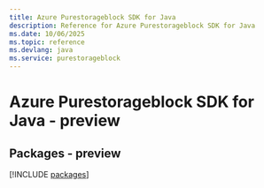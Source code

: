 ```yaml
---
title: Azure Purestorageblock SDK for Java
description: Reference for Azure Purestorageblock SDK for Java
ms.date: 10/06/2025
ms.topic: reference
ms.devlang: java
ms.service: purestorageblock
---
```

# Azure Purestorageblock SDK for Java - preview
## Packages - preview
[!INCLUDE [packages](purestorageblock-index.md)]